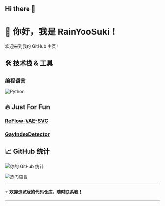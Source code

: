 ## Hi there 👋

# 👋 你好，我是 RainYooSuki！

欢迎来到我的 GitHub 主页！

## 🛠️ 技术栈 & 工具

### 编程语言
![Python](https://img.shields.io/badge/-Python-3776AB?style=flat-square&logo=python&logoColor=white)

## 🔥 Just For Fun

### [ReFlow-VAE-SVC](https://github.com/RainYooSuki/ReFlow-VAE-SVC)

### [GayIndexDetector](https://github.com/RainYooSuki/GayIndexDetector)


## 📈 GitHub 统计

![你的 GitHub 统计](https://github-readme-stats.vercel.app/api?username=RainYooSuki&show_icons=true&theme=radical)

![热门语言](https://github-readme-stats.vercel.app/api/top-langs/?username=RainYooSuki&layout=compact&theme=radical)



---

⭐ **欢迎浏览我的代码仓库，随时联系我！**

---
